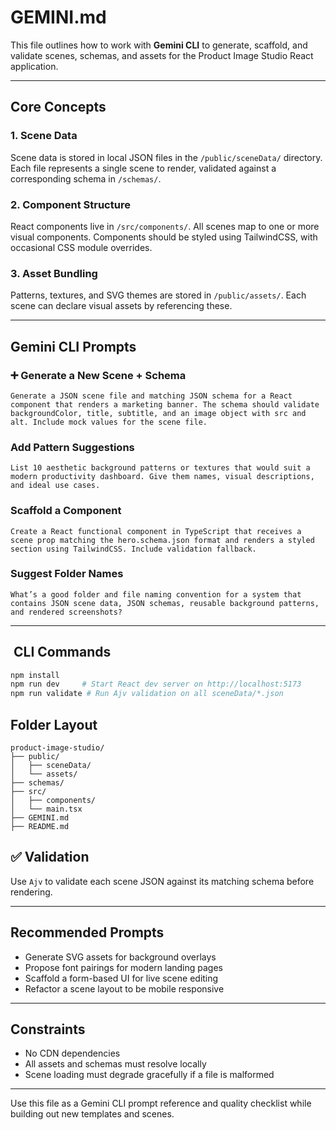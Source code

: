 # GEMINI.md

This file outlines how to work with **Gemini CLI** to generate, scaffold, and validate scenes, schemas, and assets for the Product Image Studio React application.

---

##  Core Concepts

### 1. Scene Data
Scene data is stored in local JSON files in the `/public/sceneData/` directory. Each file represents a single scene to render, validated against a corresponding schema in `/schemas/`.

### 2. Component Structure
React components live in `/src/components/`. All scenes map to one or more visual components. Components should be styled using TailwindCSS, with occasional CSS module overrides.

### 3. Asset Bundling
Patterns, textures, and SVG themes are stored in `/public/assets/`. Each scene can declare visual assets by referencing these.

---

##  Gemini CLI Prompts

### ➕ Generate a New Scene + Schema
```prompt
Generate a JSON scene file and matching JSON schema for a React component that renders a marketing banner. The schema should validate backgroundColor, title, subtitle, and an image object with src and alt. Include mock values for the scene file.
```

###  Add Pattern Suggestions
```prompt
List 10 aesthetic background patterns or textures that would suit a modern productivity dashboard. Give them names, visual descriptions, and ideal use cases.
```

###  Scaffold a Component
```prompt
Create a React functional component in TypeScript that receives a scene prop matching the hero.schema.json format and renders a styled section using TailwindCSS. Include validation fallback.
```

###  Suggest Folder Names
```prompt
What’s a good folder and file naming convention for a system that contains JSON scene data, JSON schemas, reusable background patterns, and rendered screenshots?
```

---

## ️ CLI Commands

```bash
npm install
npm run dev     # Start React dev server on http://localhost:5173
npm run validate # Run Ajv validation on all sceneData/*.json
```

##  Folder Layout
```
product-image-studio/
├── public/
│   ├── sceneData/
│   └── assets/
├── schemas/
├── src/
│   ├── components/
│   └── main.tsx
├── GEMINI.md
├── README.md
```

## ✅ Validation
Use `Ajv` to validate each scene JSON against its matching schema before rendering.

---

##  Recommended Prompts
- Generate SVG assets for background overlays
- Propose font pairings for modern landing pages
- Scaffold a form-based UI for live scene editing
- Refactor a scene layout to be mobile responsive

---

##  Constraints
- No CDN dependencies
- All assets and schemas must resolve locally
- Scene loading must degrade gracefully if a file is malformed

---

Use this file as a Gemini CLI prompt reference and quality checklist while building out new templates and scenes.